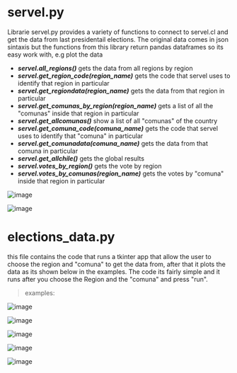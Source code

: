 # servel.py

Librarie servel.py provides a variety of functions to connect to servel.cl and get the data from last presidentail elections.
The original data comes in json sintaxis but the functions from this library return pandas dataframes so its easy work with, e.g plot the data

* ***servel.all_regions()*** gets the data from all regions by region
* ***servel.get_region_code(region_name)*** gets the code that servel uses to identify that region in particular
* ***servel.get_regiondata(region_name)*** gets the data from that region in particular
* ***servel.get_comunas_by_region(region_name)*** gets a list of all the "comunas" inside that region in particular
* ***servel.get_allcomunas()*** show a list of all "comunas" of the country
* ***servel.get_comuna_code(comuna_name)*** gets the code that servel uses to identify that "comuna" in particular
* ***servel.get_comunadata(comuna_name)*** gets the data from that comuna in particular
* ***servel.get_allchile()*** gets the global results
* ***servel.votes_by_region()*** gets the vote by region
* ***servel.votes_by_comunas(region_name)*** gets the votes by "comuna" inside that region in particular

![image](https://user-images.githubusercontent.com/81306499/144479407-dd586df2-16a4-40cb-8ad1-588b9f3c3bdf.png)

![image](https://user-images.githubusercontent.com/81306499/144479946-71899d22-d1e8-4742-bcf5-fbf8c702f17b.png)


# elections_data.py

this file contains the code that runs a tkinter app that allow the user to choose the region and "comuna" to get the data from, after that it plots the data as its shown below in the examples. The code its fairly simple and it runs after you choose the Region and the "comuna" and press "run".

> examples: 

![image](https://user-images.githubusercontent.com/81306499/144476047-de390448-b1da-4b08-a7f4-8a27fe45bf17.png)

![image](https://user-images.githubusercontent.com/81306499/144476188-9baced06-02ed-469d-a971-1e1b9fc3febb.png)

![image](https://user-images.githubusercontent.com/81306499/144476338-c7aaf7e8-5111-449d-9ffb-5974e955694b.png)

![image](https://user-images.githubusercontent.com/81306499/144476455-68719ec5-d0a5-41d9-929f-e7f82f852790.png)

![image](https://user-images.githubusercontent.com/81306499/144476511-2e166be0-f242-4166-887f-12357ce34937.png)

